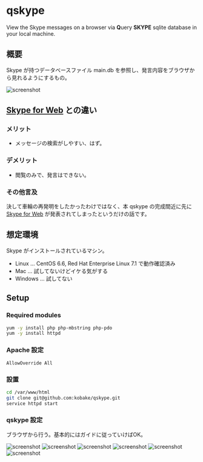 # qskype

View the Skype messages on a browser via **Q**uery **SKYPE** sqlite database in your local machine.

## 概要
Skype が持つデータベースファイル main.db を参照し、発言内容をブラウザから見れるようにするもの。

![screenshot](https://raw.githubusercontent.com/kobake/qskype/master/screenshots/qskype.png)

## [Skype for Web](https://web.skype.com/) との違い
### メリット
- メッセージの検索がしやすい、はず。

### デメリット
- 閲覧のみで、発言はできない。

### その他言及
決して車輪の再発明をしたかったわけではなく、本 qskype の完成間近に先に [Skype for Web](https://web.skype.com/) が発表されてしまったというだけの話です。

## 想定環境

Skype がインストールされているマシン。

- Linux … CentOS 6.6, Red Hat Enterprise Linux 7.1 で動作確認済み
- Mac … 試してないけどイケる気がする
- Windows … 試してない

## Setup
### Required modules
```bash
yum -y install php php-mbstring php-pdo
yum -y install httpd
```

### Apache 設定
```
AllowOverride All
```

### 設置
```bash
cd /var/www/html
git clone git@github.com:kobake/qskype.git
service httpd start
```

### qskype 設定
ブラウザから行う。基本的にはガイドに従っていけばOK。

![screenshot](https://raw.githubusercontent.com/kobake/qskype/master/screenshots/1.png)
![screenshot](https://raw.githubusercontent.com/kobake/qskype/master/screenshots/2.png)
![screenshot](https://raw.githubusercontent.com/kobake/qskype/master/screenshots/3.png)
![screenshot](https://raw.githubusercontent.com/kobake/qskype/master/screenshots/4.png)
![screenshot](https://raw.githubusercontent.com/kobake/qskype/master/screenshots/5.png)
![screenshot](https://raw.githubusercontent.com/kobake/qskype/master/screenshots/6.png)
